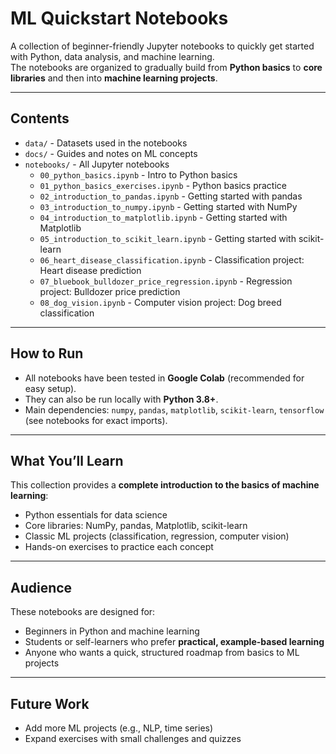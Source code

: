 # ML Quickstart Notebooks

A collection of beginner-friendly Jupyter notebooks to quickly get started with Python, data analysis, and machine learning.  
The notebooks are organized to gradually build from **Python basics** to **core libraries** and then into **machine learning projects**.

---

## Contents

- `data/` - Datasets used in the notebooks
- `docs/` - Guides and notes on ML concepts
- `notebooks/` - All Jupyter notebooks
  - `00_python_basics.ipynb` - Intro to Python basics
  - `01_python_basics_exercises.ipynb` - Python basics practice
  - `02_introduction_to_pandas.ipynb` - Getting started with pandas
  - `03_introduction_to_numpy.ipynb` - Getting started with NumPy
  - `04_introduction_to_matplotlib.ipynb` - Getting started with Matplotlib
  - `05_introduction_to_scikit_learn.ipynb` - Getting started with scikit-learn
  - `06_heart_disease_classification.ipynb` - Classification project: Heart disease prediction
  - `07_bluebook_bulldozer_price_regression.ipynb` - Regression project: Bulldozer price prediction
  - `08_dog_vision.ipynb` - Computer vision project: Dog breed classification

---

## How to Run
- All notebooks have been tested in **Google Colab** (recommended for easy setup).  
- They can also be run locally with **Python 3.8+**.  
- Main dependencies: `numpy`, `pandas`, `matplotlib`, `scikit-learn`, `tensorflow` (see notebooks for exact imports).  

---

## What You’ll Learn
This collection provides a **complete introduction to the basics of machine learning**:
- Python essentials for data science  
- Core libraries: NumPy, pandas, Matplotlib, scikit-learn  
- Classic ML projects (classification, regression, computer vision)  
- Hands-on exercises to practice each concept  

---

## Audience
These notebooks are designed for:
- Beginners in Python and machine learning  
- Students or self-learners who prefer **practical, example-based learning**  
- Anyone who wants a quick, structured roadmap from basics to ML projects  

---

## Future Work
- Add more ML projects (e.g., NLP, time series)
- Expand exercises with small challenges and quizzes
  
